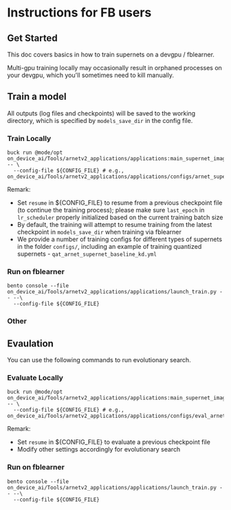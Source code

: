 # Instructions for FB users


## Get Started

This doc covers basics in how to train supernets on a devgpu / fblearner.

Multi-gpu training locally may occasionally result in orphaned processes on your devgpu, which you'll sometimes need to kill manually.


## Train a model

All outputs (log files and checkpoints) will be saved to the working directory, which is specified by `models_save_dir` in the config file.


### Train Locally
```shell
buck run @mode/opt on_device_ai/Tools/arnetv2_applications/applications:main_supernet_imagenet -- \
  --config-file ${CONFIG_FILE} # e.g., on_device_ai/Tools/arnetv2_applications/applications/configs/arnet_supernet_baseline.yml
```

Remark:
- Set `resume` in ${CONFIG_FILE} to resume from a previous checkpoint file (to continue the training process); please make sure `last_epoch` in `lr_scheduler` properly initialized based on the current training batch size
- By default, the training will attempt to resume training from the latest checkpoint in `models_save_dir` when training via fblearner
- We provide a number of training configs for different types of supernets in the folder `configs/`, including an example of training quantized supernets - `qat_arnet_supernet_baseline_kd.yml`


### Run on fblearner

```shell
bento console --file on_device_ai/Tools/arnetv2_applications/applications/launch_train.py -- --\
  --config-file ${CONFIG_FILE}
```

### Other


## Evaulation

You can use the following commands to run evolutionary search.

### Evaluate Locally
```shell
buck run @mode/opt on_device_ai/Tools/arnetv2_applications/applications:main_supernet_imagenet -- \
  --config-file ${CONFIG_FILE} # e.g., on_device_ai/Tools/arnetv2_applications/applications/configs/eval_arnet_evo_search.yml
```

Remark:
- Set `resume` in ${CONFIG_FILE} to evaluate a previous checkpoint file
- Modify other settings accordingly for evolutionary search

### Run on fblearner

```shell
bento console --file on_device_ai/Tools/arnetv2_applications/applications/launch_train.py -- --\
  --config-file ${CONFIG_FILE}
```
